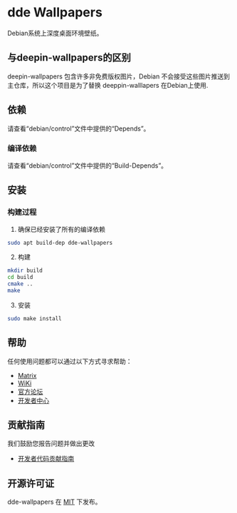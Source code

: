# dde Wallpapers

Debian系统上深度桌面环境壁纸。

## 与deepin-wallpapers的区别

deepin-wallpapers 包含许多非免费版权图片，Debian 不会接受这些图片推送到主仓库，所以这个项目是为了替换 deeppin-walllapers 在Debian上使用.

## 依赖
请查看“debian/control”文件中提供的“Depends”。

### 编译依赖
请查看“debian/control”文件中提供的“Build-Depends”。

## 安装

### 构建过程

1. 确保已经安装了所有的编译依赖
```bash
sudo apt build-dep dde-wallpapers
```

2. 构建
```bash
mkdir build
cd build
cmake ..
make
```

3. 安装
```bash
sudo make install
```

## 帮助
任何使用问题都可以通过以下方式寻求帮助：

* [Matrix](https://matrix.to/#/#deepin-community:matrix.org)
* [WiKi](https://wiki.deepin.org)
* [官方论坛](https://bbs.deepin.org)
* [开发者中心](https://github.com/linuxdeepin/developer-center/issues) 

## 贡献指南

我们鼓励您报告问题并做出更改

- [开发者代码贡献指南](https://github.com/linuxdeepin/developer-center/wiki/Contribution-Guidelines-for-Developers) 

## 开源许可证
dde-wallpapers 在 [MIT](LICENSE) 下发布。